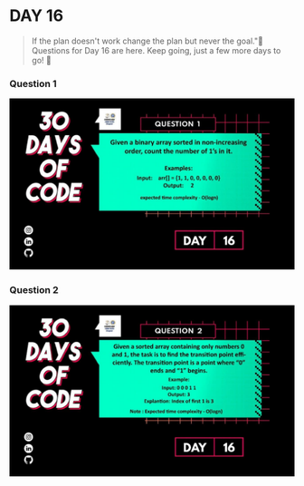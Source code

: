 # DAY 16
>  If the plan doesn't work change the plan but never the goal."🏁</br>
Questions for Day 16 are here. Keep going, just a few more days to go! 🚀
### Question 1
<p align="center">
  <img width="auto" height="auto" src="../../.github/Day16-1.jpg">
</p>

### Question 2
<p align="center">
  <img width="auto" height="auto" src="../../.github/Day16-2.jpg">
</p>
